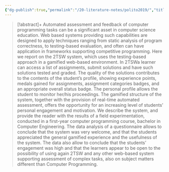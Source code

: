 ```yaml
---
{"dg-publish":true,"permalink":"/20-literature-notes/polito2019/","title":"2TSW Automated Assessment of Computer Programming Assignments, in a Gamified Web Based System","tags":["computer-science","gamification"],"created":"2024-08-30","updated":"2024-09-13"}
---
```



> [!abstract]+
> Automated assessment and feedback of computer programming tasks can be a significant asset in computer science education. Web based systems providing such capabilities are designed to apply techniques ranging from static analysis of program correctness, to testing-based evaluation, and often can have application in frameworks supporting competitive programming. Here we report on the 2TSW system, which uses the testing-based approach in a gamified web-based environment. In 2TSWa learner can access a list of assignments, submit solutions and have such solutions tested and graded. The quality of the solutions contributes to the contents of the student’s profile, showing experience points, medals gained for assignments, assignment categories badges, and an appropriate overall status badge. The personal profile allows the student to monitor her/his proceedings. The gamified structure of the system, together with the provision of real-time automated assessment, offers the opportunity for an increasing level of students’ personal engagement and motivation. We describe the system, and provide the reader with the results of a field experimentation, conducted in a first-year computer programming course, bachelor in Computer Engineering. The data analysis of a questionnaire allows to conclude that the system was very welcome, and that the students appreciated the general gamified experience and the usefulness of the system. The data also allow to conclude that the students’ engagement was high and that the learners appear to be open to the possibility of using again 2TSW and any other web-based system supporting assessment of complex tasks, also on subject matters different than Computer Programming.
